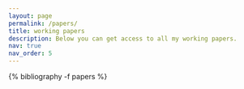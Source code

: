 ```yaml
---
layout: page
permalink: /papers/
title: working papers
description: Below you can get access to all my working papers. 
nav: true
nav_order: 5
---
```


<!-- _pages/publications.md -->
<div class="publications">

{% bibliography -f papers %}

</div>


